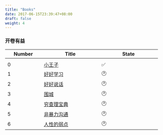 ```yaml
---
title: "Books"
date: 2017-06-15T23:39:47+08:00
draft: false
weight: 4
---
```


### 开卷有益 ###

| Number | Title| State|
| ------ | ------------------------------------------------------------ | ------------------ |
| <img width=200/> | <img width=500/> |<img width=500/> |
| 0 | [小王子](<https://book.douban.com/subject/1084336/>) |✅ |
| 1      | [好好学习](<https://book.douban.com/subject/26952718/>) | 🕐 |
| 2      | [好好说话](<https://book.douban.com/subject/26948148/>) | 🕐 |
| 3      | [围城](<https://book.douban.com/subject/1008145/>) | 🕐 |
| 4      | [穷查理宝典](<https://book.douban.com/subject/5346110/>) | 🕐 |
| 5      | [非暴力沟通](<https://book.douban.com/subject/3533221/>) | 🕐           |
| 6      | [人性的弱点](<https://book.douban.com/subject/1056295/>) | 🕐           |